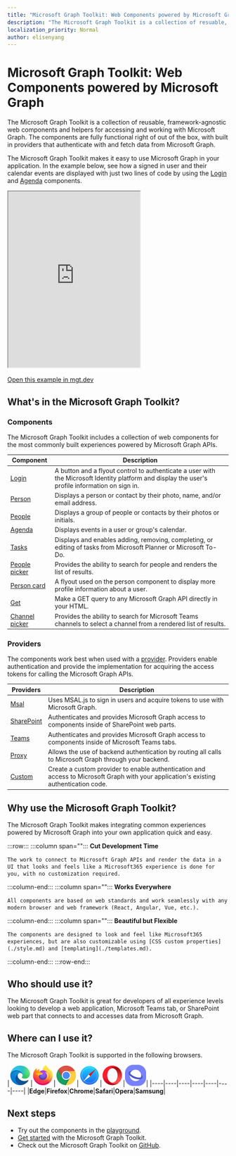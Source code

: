 ```yaml
---
title: "Microsoft Graph Toolkit: Web Components powered by Microsoft Graph"
description: "The Microsoft Graph Toolkit is a collection of resuable, framework-agnostic web components and helpers for accessing and working with Microsoft Graph."
localization_priority: Normal
author: elisenyang
---
```


# Microsoft Graph Toolkit: Web Components powered by Microsoft Graph

The Microsoft Graph Toolkit is a collection of reusable, framework-agnostic web components and helpers for accessing and working with Microsoft Graph. The components are fully functional right of out of the box, with built in providers that authenticate with and fetch data from Microsoft Graph.

The Microsoft Graph Toolkit makes it easy to use Microsoft Graph in your application. In the example below, see how a signed in user and their calendar events are displayed with just two lines of code by using the [Login](./components/login.md) and [Agenda](./components/agenda.md) components.

<iframe src="https://mgt.dev/iframe.html?id=samples-general--login-to-show-agenda&source=docs&source=docs" height="400"></iframe>

[Open this example in mgt.dev](https://mgt.dev/?path=/story/samples-general--login-to-show-agenda&source=docs)

## What's in the Microsoft Graph Toolkit?

### Components

The Microsoft Graph Toolkit includes a collection of web components for the most commonly built experiences powered by Microsoft Graph APIs.

|Component|Description|
|---------|-----------|
|[Login](./components/login.md)|A button and a flyout control to authenticate a user with the Microsoft Identity platform and display the user's profile information on sign in.|
|[Person](./components/person.md)|Displays a person or contact by their photo, name, and/or email address.|
|[People](./components/people.md)|Displays a group of people or contacts by their photos or initials.|
|[Agenda](./components/agenda.md)|Displays events in a user or group's calendar.|
|[Tasks](./components/tasks.md)|Displays and enables adding, removing, completing, or editing of tasks from Microsoft Planner or Microsoft To-Do.|
|[People picker](./components/people-picker.md)|Provides the ability to search for people and renders the list of results.|
|[Person card](./components/person-card.md)|A flyout used on the person component to display more profile information about a user.|
|[Get](./components/get.md)|Make a GET query to any Microsoft Graph API directly in your HTML.|
|[Channel picker](./components/teams-channel-picker.md)|Provides the ability to search for Microsoft Teams channels to select a channel from a rendered list of results.|

### Providers

The components work best when used with a [provider](/providers/providers.md). Providers enable authentication and provide the implementation for acquiring the access tokens for calling the Microsoft Graph APIs.

|Providers|Description|
|---------|-----------|
|[Msal](./providers/msal.md)|Uses MSAL.js to sign in users and acquire tokens to use with Microsoft Graph.|
|[SharePoint](./providers/sharepoint.md)|Authenticates and provides Microsoft Graph access to components inside of SharePoint web parts.|
|[Teams](./providers/teams.md)|Authenticates and provides Microsoft Graph access to components inside of Microsoft Teams tabs.|
|[Proxy](./providers/proxy.md)|Allows the use of backend authentication by routing all calls to Microsoft Graph through your backend.|
|[Custom](./providers/custom.md)|Create a custom provider to enable authentication and access to Microsoft Graph with your application's existing authentication code.|

## Why use the Microsoft Graph Toolkit?

The Microsoft Graph Toolkit makes integrating common experiences powered by Microsoft Graph into your own application quick and easy.

:::row:::
   :::column span="":::
    **Cut Development Time**

    The work to connect to Microsoft Graph APIs and render the data in a UI that looks and feels like a Microsoft365 experience is done for you, with no customization required.
  :::column-end:::
  :::column span="":::
    **Works Everywhere**

    All components are based on web standards and work seamlessly with any modern browser and web framework (React, Angular, Vue, etc.). 
  :::column-end:::
  :::column span="":::
    **Beautiful but Flexible**

    The components are designed to look and feel like Microsoft365 experiences, but are also customizable using [CSS custom properties](./style.md) and [templating](./templates.md).
  :::column-end:::
:::row-end:::

## Who should use it?

The Microsoft Graph Toolkit is great for developers of all experience levels looking to develop a web application, Microsoft Teams tab, or SharePoint web part that connects to and accesses data from Microsoft Graph.

## Where can I use it?

The Microsoft Graph Toolkit is supported in the following browsers.

|![Edge](images/edgeIcon.png)|![Firefox](images/firefoxIcon.png)|![Chrome](images/chromeIcon.png)|![Safari](images/safariIcon.png)|![Opera](images/operaIcon.png)|![Samsung Internet](images/samsungInternetIcon.png)|
|----|----|----|----|----|----|----|
|**Edge**|**Firefox**|**Chrome**|**Safari**|**Opera**|**Samsung**|

## Next steps

- Try out the components in the [playground](https://mgt.dev).
- [Get started](./get-started/overview.md) with the Microsoft Graph Toolkit.
- Check out the Microsoft Graph Toolkit on [GitHub](https://aka.ms/mgt).
